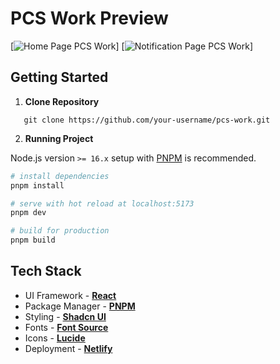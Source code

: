# PCS Work Preview

[![Home Page PCS Work](public/home.png)]
[![Notification Page PCS Work](public/notification.png)]

## Getting Started

1. **Clone Repository**

```shell
   git clone https://github.com/your-username/pcs-work.git
```

2. **Running Project**

Node.js version `>= 16.x` setup with [PNPM](https://pnpm.io/) is recommended.

```bash
# install dependencies
pnpm install

# serve with hot reload at localhost:5173
pnpm dev

# build for production
pnpm build
```

## Tech Stack

- UI Framework - [**React**](https://reactjs.org/)
- Package Manager - [**PNPM**](https://pnpm.io/)
- Styling - [**Shadcn UI**](https://tailwindcss.com/)
- Fonts - [**Font Source**](https://fontsource.org/)
- Icons - [**Lucide**](https://lucide.dev/)
- Deployment - [**Netlify**](https://www.netlify.com/)
